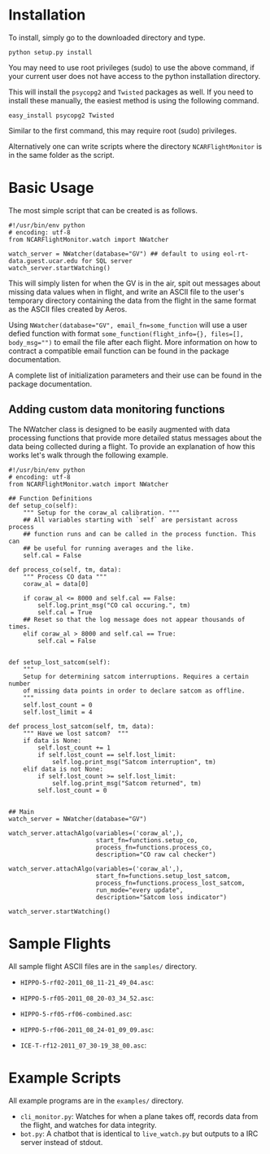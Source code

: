 Installation
============

To install, simply go to the downloaded directory and type.

    python setup.py install

You may need to use root privileges (sudo) to use the above command, if your
current user does not have access to the python installation directory.

This will install the `psycopg2` and `Twisted` packages as well. If you need
to install these manually, the easiest method is using the following command.

    easy_install psycopg2 Twisted

Similar to the first command, this may require root (sudo) privileges.

Alternatively one can write scripts where the directory `NCARFlightMonitor` is
in the same folder as the script.


Basic Usage
===========

The most simple script that can be created is as follows.

    #!/usr/bin/env python
    # encoding: utf-8
    from NCARFlightMonitor.watch import NWatcher

    watch_server = NWatcher(database="GV") ## default to using eol-rt-data.guest.ucar.edu for SQL server
    watch_server.startWatching()

This will simply listen for when the GV is in the air, spit out messages about
missing data values when in flight, and write an ASCII file to the user's
temporary directory containing the data from the flight in the same format as
the ASCII files created by Aeros.

Using `NWatcher(database="GV", email_fn=some_function` will use a user defied
function with format `some_function(flight_info={}, files=[], body_msg="")`
to email the file after each flight. More information on how to contract a
compatible email function can be found in the package documentation.

A complete list of initialization parameters and their use can be found in the package documentation.


Adding custom data monitoring functions
---------------------------------------

The NWatcher class is designed to be easily augmented with data processing functions that provide more detailed status messages about the data being collected during a flight. To provide an explanation of how this works let's walk through the following example.


    #!/usr/bin/env python
    # encoding: utf-8
    from NCARFlightMonitor.watch import NWatcher

    ## Function Definitions
    def setup_co(self):
        """ Setup for the coraw_al calibration. """
        ## All variables starting with `self` are persistant across process
        ## function runs and can be called in the process function. This can
        ## be useful for running averages and the like.
        self.cal = False

    def process_co(self, tm, data):
        """ Process CO data """
        coraw_al = data[0]

        if coraw_al <= 8000 and self.cal == False:
            self.log.print_msg("CO cal occuring.", tm)
            self.cal = True
        ## Reset so that the log message does not appear thousands of times.
        elif coraw_al > 8000 and self.cal == True:
            self.cal = False


    def setup_lost_satcom(self):
        """
        Setup for determining satcom interruptions. Requires a certain number
        of missing data points in order to declare satcom as offline.
        """
        self.lost_count = 0
        self.lost_limit = 4

    def process_lost_satcom(self, tm, data):
        """ Have we lost satcom?  """
        if data is None:
            self.lost_count += 1
            if self.lost_count == self.lost_limit:
                self.log.print_msg("Satcom interruption", tm)
        elif data is not None:
            if self.lost_count >= self.lost_limit:
                self.log.print_msg("Satcom returned", tm)
            self.lost_count = 0


    ## Main
    watch_server = NWatcher(database="GV")

    watch_server.attachAlgo(variables=('coraw_al',),
                            start_fn=functions.setup_co,
                            process_fn=functions.process_co,
                            description="CO raw cal checker")

    watch_server.attachAlgo(variables=('coraw_al',),
                            start_fn=functions.setup_lost_satcom,
                            process_fn=functions.process_lost_satcom,
                            run_mode="every update",
                            description="Satcom loss indicator")

    watch_server.startWatching()


Sample Flights
==============

All sample flight ASCII files are in the `samples/` directory.


- `HIPPO-5-rf02-2011_08_11-21_49_04.asc`:

- `HIPPO-5-rf05-2011_08_20-03_34_52.asc`:

- `HIPPO-5-rf05-rf06-combined.asc`:

- `HIPPO-5-rf06-2011_08_24-01_09_09.asc`:

- `ICE-T-rf12-2011_07_30-19_38_00.asc`:


Example Scripts
===============

All example programs are in the `examples/` directory.


- `cli_monitor.py`: Watches for when a plane takes off, records data
  from the flight, and watches for data integrity.
- `bot.py`: A chatbot that is identical to `live_watch.py` but outputs
  to a IRC server instead of stdout.
